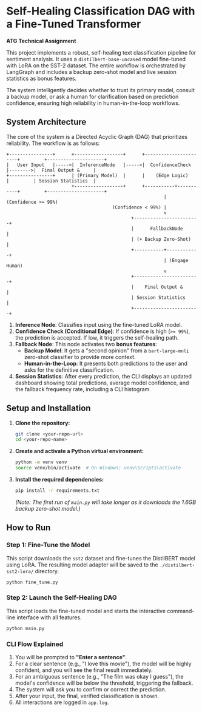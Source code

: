 # Self-Healing Classification DAG with a Fine-Tuned Transformer

**ATG Technical Assignment**

This project implements a robust, self-healing text classification pipeline for sentiment analysis. It uses a `distilbert-base-uncased` model fine-tuned with LoRA on the SST-2 dataset. The entire workflow is orchestrated by LangGraph and includes a backup zero-shot model and live session statistics as bonus features.

The system intelligently decides whether to trust its primary model, consult a backup model, or ask a human for clarification based on prediction confidence, ensuring high reliability in human-in-the-loop workflows.

## System Architecture

The core of the system is a Directed Acyclic Graph (DAG) that prioritizes reliability. The workflow is as follows:

```
+----------------+      +------------------+      +-----------------------+         +---------------------+
|   User Input   |----->|  InferenceNode   |----->|  ConfidenceCheck      |-------->|  Final Output &     |
+----------------+      | (Primary Model)  |      |    (Edge Logic)       |         | Session Statistics  |
                        +------------------+      +-----------+-----------+         +---------------------+
                                                          |                 (Confidence >= 99%)
                                       (Confidence < 99%) |
                                                          v
                                              +------------------------+
                                              |      FallbackNode      |
                                              | (+ Backup Zero-Shot)   |
                                              +-----------+------------+
                                                          | (Engage Human)
                                                          v
                                              +------------------------+
                                              |    Final Output &      |
                                              | Session Statistics     |
                                              +------------------------+
```

1.  **Inference Node**: Classifies input using the fine-tuned LoRA model.
2.  **Confidence Check (Conditional Edge)**: If confidence is high (`>= 99%`), the prediction is accepted. If low, it triggers the self-healing path.
3.  **Fallback Node**: This node activates two **bonus features**:
    *   **Backup Model**: It gets a "second opinion" from a `bart-large-mnli` zero-shot classifier to provide more context.
    *   **Human-in-the-Loop**: It presents both predictions to the user and asks for the definitive classification.
4.  **Session Statistics**: After every prediction, the CLI displays an updated dashboard showing total predictions, average model confidence, and the fallback frequency rate, including a CLI histogram.

## Setup and Installation

1.  **Clone the repository:**
    ```bash
    git clone <your-repo-url>
    cd <your-repo-name>
    ```

2.  **Create and activate a Python virtual environment:**
    ```bash
    python -m venv venv
    source venv/bin/activate  # On Windows: venv\Scripts\activate
    ```

3.  **Install the required dependencies:**
    ```bash
    pip install -r requirements.txt
    ```
    *(Note: The first run of `main.py` will take longer as it downloads the 1.6GB backup zero-shot model.)*

## How to Run

### Step 1: Fine-Tune the Model

This script downloads the `sst2` dataset and fine-tunes the DistilBERT model using LoRA. The resulting model adapter will be saved to the `./distilbert-sst2-lora/` directory.

```bash
python fine_tune.py
```

### Step 2: Launch the Self-Healing DAG

This script loads the fine-tuned model and starts the interactive command-line interface with all features.

```bash
python main.py
```

### CLI Flow Explained

1.  You will be prompted to **"Enter a sentence"**.
2.  For a clear sentence (e.g., "I love this movie"), the model will be highly confident, and you will see the final result immediately.
3.  For an ambiguous sentence (e.g., "The film was okay I guess"), the model's confidence will be below the threshold, triggering the fallback.
4.  The system will ask you to confirm or correct the prediction.
5.  After your input, the final, verified classification is shown.
6.  All interactions are logged in `app.log`.